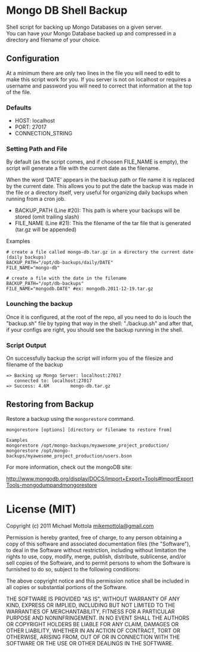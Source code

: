 # Mongo DB Shell Backup

Shell script for backing up Mongo Databases on a given server.  
You can have your Mongo Database backed up and compressed in a directory and filename of your choice.

## Configuration

At a minimum there are only two lines in the file you will need to edit to make this script work for you.
If you server is not on localhost or requires a username and password you will need to correct that information
at the top of the file.

### Defaults

* HOST: localhost
* PORT: 27017
* CONNECTION_STRING

### Setting Path and File

By default (as the script comes, and if choosen FILE_NAME is empty), the script will generate a file
with the current date as the filename.

When the word 'DATE' appears in the backup path or file name it is replaced by the current date. 
This allows you to put the date the backup was made in the file or a directory itself,
very useful for organizing daily backups when running from a cron job.


* BACKUP_PATH (Line #20): This path is where your backups will be stored (omit trailing slash)
* FILE_NAME (Line #21): This the filename of the tar file that is generated (tar.gz will be appended)

Examples
	
	# create a file called mongo-db.tar.gz in a directory the current date (daily backups)
	BACKUP_PATH="/opt/db-backups/daily/DATE"
	FILE_NAME="mongo-db"

	# create a file with the date in the filename
	BACKUP_PATH="/opt/db-backups"
	FILE_NAME="mongodb.DATE" #ex: mongodb.2011-12-19.tar.gz

### Lounching the backup

Once it is configured, at the root of the repo, all you need to do is louch the "backup.sh" file by typing that way in the shell: "./backup.sh" and after that, if your configs are right, you should see the backup running in the shell.


### Script Output

On successfully backup the script will inform you of the filesize and filename of the backup

	=> Backing up Mongo Server: localhost:27017
	   connected to: localhost:27017
	=> Success: 4.6M        mongo-db.tar.gz


## Restoring from Backup

Restore a backup using the `mongorestore` command.

	mongorestore [options] [directory or filename to restore from]

	Examples
	mongorestore /opt/mongo-backups/myawesome_project_production/
	mongorestore /opt/mongo-backups/myawesome_project_production/users.bson

For more information, check out the mongoDB site:

http://www.mongodb.org/display/DOCS/Import+Export+Tools#ImportExportTools-mongodumpandmongorestore


# License (MIT)

Copyright (c) 2011 Michael Mottola <mikemottola@gmail.com>

Permission is hereby granted, free of charge, to any person obtaining
a copy of this software and associated documentation files (the
"Software"), to deal in the Software without restriction, including
without limitation the rights to use, copy, modify, merge, publish,
distribute, sublicense, and/or sell copies of the Software, and to
permit persons to whom the Software is furnished to do so, subject to
the following conditions:

The above copyright notice and this permission notice shall be
included in all copies or substantial portions of the Software.

THE SOFTWARE IS PROVIDED "AS IS", WITHOUT WARRANTY OF ANY KIND,
EXPRESS OR IMPLIED, INCLUDING BUT NOT LIMITED TO THE WARRANTIES OF
MERCHANTABILITY, FITNESS FOR A PARTICULAR PURPOSE AND
NONINFRINGEMENT. IN NO EVENT SHALL THE AUTHORS OR COPYRIGHT HOLDERS BE
LIABLE FOR ANY CLAIM, DAMAGES OR OTHER LIABILITY, WHETHER IN AN ACTION
OF CONTRACT, TORT OR OTHERWISE, ARISING FROM, OUT OF OR IN CONNECTION
WITH THE SOFTWARE OR THE USE OR OTHER DEALINGS IN THE SOFTWARE.
